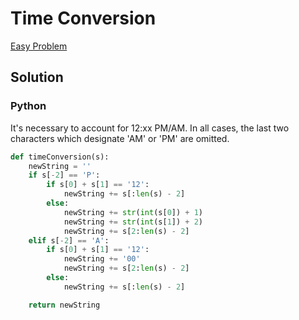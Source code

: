 # Time Conversion

[Easy Problem](https://www.hackerrank.com/challenges/time-conversion/problem)

## Solution

### Python

It's necessary to account for 12:xx PM/AM.  In all cases, the last two characters which designate 'AM' or 'PM' are omitted.

```python
def timeConversion(s):
    newString = ''
    if s[-2] == 'P':
        if s[0] + s[1] == '12':
            newString += s[:len(s) - 2]
        else:
            newString += str(int(s[0]) + 1)
            newString += str(int(s[1]) + 2)
            newString += s[2:len(s) - 2]
    elif s[-2] == 'A':
        if s[0] + s[1] == '12':
            newString += '00'
            newString += s[2:len(s) - 2]
        else:
            newString += s[:len(s) - 2]

    return newString
```
